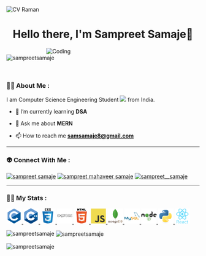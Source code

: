 ![CV Raman](https://github.com/sampreetsamaje/sampreetsamaje/assets/105150280/495962c0-5cd1-490e-b421-44e2356220eb)

<h1 align="center">Hello there, I'm Sampreet Samaje👋</h1>
<img align="right" alt="Coding" width="400" src="https://cdn.dribbble.com/users/1162077/screenshots/3848914/programmer.gif"

---

<p align="left"> <img src="https://komarev.com/ghpvc/?username=sampreetsamaje&label=Profile%20views&color=0e75b6&style=flat" alt="sampreetsamaje" /> </p>

<p align="left"> <a href="https://twitter.com/" target="blank"><img src="https://img.shields.io/twitter/follow/?logo=twitter&style=for-the-badge" alt="" /></a> </p>
 
### :man_technologist: About Me :
I am Computer Science Engineering Student <img src="https://media.giphy.com/media/WUlplcMpOCEmTGBtBW/giphy.gif" width="30"> from India.

- 🌱 I’m currently learning **DSA**

- 💬 Ask me about **MERN**

- 📫 How to reach me **samsamaje8@gmail.com**

---
### 👽 Connect With Me :
<p align="left">
<a href="https://linkedin.com/in/sampreet samaje" target="blank"><img align="center" src="https://raw.githubusercontent.com/rahuldkjain/github-profile-readme-generator/master/src/images/icons/Social/linked-in-alt.svg" alt="sampreet samaje" height="30" width="40" /></a>
<a href="https://fb.com/sampreet mahaveer samaje" target="blank"><img align="center" src="https://raw.githubusercontent.com/rahuldkjain/github-profile-readme-generator/master/src/images/icons/Social/facebook.svg" alt="sampreet mahaveer samaje" height="30" width="40" /></a>
<a href="https://instagram.com/sampreet__samaje" target="blank"><img align="center" src="https://raw.githubusercontent.com/rahuldkjain/github-profile-readme-generator/master/src/images/icons/Social/instagram.svg" alt="sampreet__samaje" height="30" width="40" /></a>
</p>

---
### :climbing_man: My Stats :
<p align="left"> <a href="https://www.cprogramming.com/" target="_blank" rel="noreferrer"> <img src="https://raw.githubusercontent.com/devicons/devicon/master/icons/c/c-original.svg" alt="c" width="40" height="40"/> </a> <a href="https://www.w3schools.com/cpp/" target="_blank" rel="noreferrer"> <img src="https://raw.githubusercontent.com/devicons/devicon/master/icons/cplusplus/cplusplus-original.svg" alt="cplusplus" width="40" height="40"/> </a> <a href="https://www.w3schools.com/css/" target="_blank" rel="noreferrer"> <img src="https://raw.githubusercontent.com/devicons/devicon/master/icons/css3/css3-original-wordmark.svg" alt="css3" width="40" height="40"/> </a>   <a href="https://expressjs.com" target="_blank" rel="noreferrer"> <img src="https://raw.githubusercontent.com/devicons/devicon/master/icons/express/express-original-wordmark.svg" alt="express" width="40" height="40"/> </a>   <a href="https://www.w3.org/html/" target="_blank" rel="noreferrer"> <img src="https://raw.githubusercontent.com/devicons/devicon/master/icons/html5/html5-original-wordmark.svg" alt="html5" width="40" height="40"/> </a> <a href="https://developer.mozilla.org/en-US/docs/Web/JavaScript" target="_blank" rel="noreferrer"> <img src="https://raw.githubusercontent.com/devicons/devicon/master/icons/javascript/javascript-original.svg" alt="javascript" width="40" height="40"/> </a> <a href="https://www.mongodb.com/" target="_blank" rel="noreferrer"> <img src="https://raw.githubusercontent.com/devicons/devicon/master/icons/mongodb/mongodb-original-wordmark.svg" alt="mongodb" width="40" height="40"/> </a> <a href="https://www.mysql.com/" target="_blank" rel="noreferrer"> <img src="https://raw.githubusercontent.com/devicons/devicon/master/icons/mysql/mysql-original-wordmark.svg" alt="mysql" width="40" height="40"/> </a> <a href="https://nodejs.org" target="_blank" rel="noreferrer"> <img src="https://raw.githubusercontent.com/devicons/devicon/master/icons/nodejs/nodejs-original-wordmark.svg" alt="nodejs" width="40" height="40"/> </a> <a href="https://www.python.org" target="_blank" rel="noreferrer"> <img src="https://raw.githubusercontent.com/devicons/devicon/master/icons/python/python-original.svg" alt="python" width="40" height="40"/> </a> <a href="https://reactjs.org/" target="_blank" rel="noreferrer"> <img src="https://raw.githubusercontent.com/devicons/devicon/master/icons/react/react-original-wordmark.svg" alt="react" width="40" height="40"/> </a> </p>

<p><img align="left" src="https://github-readme-stats.vercel.app/api/top-langs?username=sampreetsamaje&show_icons=true&locale=en&layout=compact" alt="sampreetsamaje" /></p>

<p>&nbsp;<img align="center" src="https://github-readme-stats.vercel.app/api?username=sampreetsamaje&show_icons=true&locale=en" alt="sampreetsamaje" /></p>

<p><img align="center" src="https://github-readme-streak-stats.herokuapp.com/?user=sampreetsamaje&" alt="sampreetsamaje" /></p>

